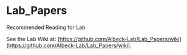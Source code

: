 Lab_Papers
==========

Recommended Reading for Lab

See the Lab Wiki at: [https://github.com/Albeck-Lab/Lab_Papers/wiki](https://github.com/Albeck-Lab/Lab_Papers/wiki).
